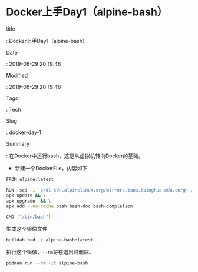 # Docker上手Day1（alpine-bash）

title

:   Docker上手Day1（alpine-bash）

Date

:   2019-06-29 20:19:46

Modified

:   2019-06-29 20:19:46

Tags

:   Tech

Slug

:   docker-day-1

Summary

:   在Docker中运行bash，这是从虚拟机转向Docker的基础。

-   新建一个DockerFile，内容如下

``` bash
FROM alpine:latest

RUN  sed -i 's/dl-cdn.alpinelinux.org/mirrors.tuna.tsinghua.edu.cn/g' /etc/apk/repositories && \
apk update && \
apk upgrade  && \
apk add --no-cache bash bash-doc bash-completion

CMD ["/bin/bash"]
```

生成这个镜像文件

``` bash
buildah bud -t alpine-bash:latest .
```

执行这个镜像，`--rm`将在退出时删除。

``` bash
podman run --rm -it alpine-bash
```
